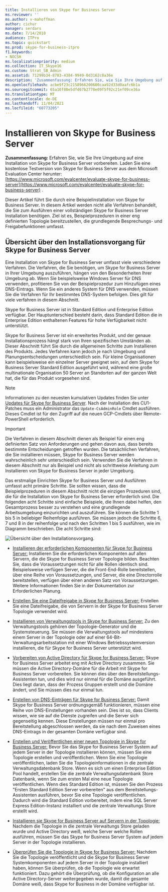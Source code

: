 ```yaml
---
title: Installieren von Skype for Business Server
ms.reviewer: ''
ms.author: v-mahoffman
author: cichur
manager: serdars
ms.date: 7/14/2018
audience: ITPro
ms.topic: quickstart
ms.prod: skype-for-business-itpro
f1.keywords:
- NOCSH
ms.localizationpriority: medium
ms.collection: IT_Skype16
ms.custom: Strat_SB_Admin
ms.assetid: 71299b34-8783-4384-9949-0d3162c8a36e
description: 'Zusammenfassung: Erfahren Sie, wie Sie Ihre Umgebung auf eine Installation von Skype for Business Server vorbereiten. Laden Sie eine kostenlose Testversion von Skype for Business Server aus dem Microsoft Evaluation Center herunter: https://www.microsoft.com/evalcenter/evaluate-skype-for-business-server .'
ms.openlocfilehash: acbe9f23c2158966200600caa92d33d0aafc6b1a
ms.sourcegitcommit: 65a10f80e5dfd67b2778e09f5f92c21ef09ce36a
ms.translationtype: MT
ms.contentlocale: de-DE
ms.lasthandoff: 11/04/2021
ms.locfileid: "60773205"
---
```

# <a name="install-skype-for-business-server"></a>Installieren von Skype for Business Server
 
**Zusammenfassung:** Erfahren Sie, wie Sie Ihre Umgebung auf eine Installation von Skype for Business Server vorbereiten. Laden Sie eine kostenlose Testversion von Skype for Business Server aus dem Microsoft Evaluation Center herunter: [https://www.microsoft.com/evalcenter/evaluate-skype-for-business-server](https://www.microsoft.com/evalcenter/evaluate-skype-for-business-server) .
  
Dieser Artikel führt Sie durch eine Beispielinstallation von Skype for Business Server. In diesem Artikel werden nicht alle Verfahren behandelt, die Sie zum Ausführen einer vollständigen Skype for Business Server Installation benötigen. Ziel ist es, Beispielprozeduren in einer eng definierten Topologie bereitzustellen, die grundlegende Besprechungs- und Freigabefunktionen umfasst.
  
## <a name="overview-of-the-install-process-for-skype-for-business-server"></a>Übersicht über den Installationsvorgang für Skype for Business Server

Eine Installation von Skype for Business Server umfasst viele verschiedene Verfahren. Die Verfahren, die Sie benötigen, um Skype for Business Server in Ihrer Umgebung auszuführen, hängen von den Besonderheiten Ihrer Umgebung ab. Wenn Sie beispielsweise Windows Server für DNS verwenden, profitieren Sie von der Beispielprozedur zum Hinzufügen eines DNS-Eintrags. Wenn Sie ein anderes System für DNS verwenden, müssen Sie die Verfahren für Ihr bestimmtes DNS-System befolgen. Dies gilt für viele verfahren in diesem Abschnitt.
  
Skype for Business Server ist in Standard Edition und Enterprise Edition verfügbar. Der Hauptunterschied besteht darin, dass Standard Edition die in Enterprise Edition enthaltenen Features für hohe Verfügbarkeit nicht unterstützt. 
  
Skype for Business Server ist ein erweitertes Produkt, und der genaue Installationsprozess hängt stark von Ihren spezifischen Umständen ab. Dieser Abschnitt führt Sie durch die allgemeinen Schritte zum Installieren des Produkts. Jedes Verfahren kann jedoch je nach Umgebung und Planungsentscheidungen unterschiedlich sein. Für kleine Organisationen kann beispielsweise ein einzelner Server geeignet sein, auf dem Skype for Business Server Standard Edition ausgeführt wird, während eine große multinationale Organisation 50 Server an Standorten auf der ganzen Welt hat, die für das Produkt vorgesehen sind.
  
> [!NOTE]
> Informationen zu den neuesten kumulativen Updates finden Sie unter [Updates für Skype for Business Server](https://support.microsoft.com/kb/3061064). Nach der Installation des CU1-Patches muss ein Administrator das  `Update-CsAdminRole` Cmdlet ausführen. Dieses Cmdlet ist für den Zugriff auf die neuen GCP-Cmdlets über Remote-PowerShell erforderlich.
  
> [!IMPORTANT]
> Die Verfahren in diesem Abschnitt dienen als Beispiel für einen eng definierten Satz von Anforderungen und gehen davon aus, dass bereits bestimmte Entscheidungen getroffen wurden. Die tatsächlichen Verfahren, die Sie installieren müssen, Skype for Business Server werden wahrscheinlich sehr unterschiedlich sein. Verwenden Sie die Verfahren in diesem Abschnitt nur als Beispiel und nicht als schrittweise Anleitung zum Installieren von Skype for Business Server in jeder Umgebung. 
  
Das erstmalige Einrichten Skype for Business Server und Ausführen umfasst acht primäre Schritte. Sie sollten wissen, dass die Beispielprozeduren in diesem Abschnitt nicht die einzigen Prozeduren sind, die für die Installation von Skype for Business Server erforderlich sind. Die folgenden acht Schritte sind einfache Beispiele, die Ihnen dabei helfen, den Gesamtprozess besser zu verstehen und eine grundlegende Arbeitsumgebung einzurichten und auszuführen. Sie können die Schritte 1 bis 5 in beliebiger Reihenfolge ausführen. Sie müssen jedoch die Schritte 6, 7 und 8 in der reihenfolge und nach den Schritten 1 bis 5 ausführen, wie im Diagramm beschrieben. Die acht Schritte sind:
  
![Übersicht über den Installationsvorgang.](../../media/b1a59b39-a7f0-4781-ac4d-2dfef7ca3700.png)
  
- [Installieren der erforderlichen Komponenten für Skype for Business Server:](install-prerequisites.md) Installieren Sie die erforderlichen Komponenten auf allen Servern, die die Skype for Business Server Topologie bilden. Beachten Sie, dass die Voraussetzungen nicht für alle Rollen identisch sind. Beispielsweise verfügen Server, die die Front-End-Rolle bereitstellen, über eine Reihe von Voraussetzungen, und Server, die eine Directorrolle bereitstellen, verfügen über einen anderen Satz von Voraussetzungen. Weitere Informationen finden Sie in der Dokumentation zur Erforderlichen Planung.
    
- [Erstellen Sie eine Dateifreigabe in Skype for Business Server:](create-a-file-share.md) Erstellen Sie eine Dateifreigabe, die von Servern in der Skype for Business Server Topologie verwendet wird.
    
- [Installieren von Verwaltungstools in Skype for Business Server:](install-administrative-tools.md) Zu den Verwaltungstools gehören der Topologie-Generator und die Systemsteuerung. Sie müssen die Verwaltungstools auf mindestens einem Server in der Topologie oder auf einer 64-Bit-Verwaltungsarbeitsstation mit einer Windows Betriebssystemversion installieren, die für Skype for Business Server unterstützt wird.
    
- [Vorbereiten von Active Directory für Skype for Business Server:](prepare-active-directory.md) Skype for Business Server arbeitet eng mit Active Directory zusammen. Sie müssen die Active Directory-Domäne für die Arbeit mit Skype for Business Server vorbereiten. Sie können dies über den Bereitstellungs-Assistenten tun, und dies wird nur einmal für die Domäne ausgeführt. Dies liegt daran, dass der Prozess Gruppen erstellt und die Domäne ändert, und Sie müssen dies nur einmal tun.
    
- [Erstellen von DNS-Einträgen für Skype for Business Server:](create-dns-records.md) Damit Skype for Business Server ordnungsgemäß funktionieren, müssen eine Reihe von DNS-Einstellungen vorhanden sein. Dies ist so, dass Clients wissen, wie sie auf die Dienste zugreifen und die Server sich gegenseitig kennen. Diese Einstellungen müssen nur einmal pro Bereitstellung abgeschlossen werden, da sie nach dem Zuweisen eines DNS-Eintrags in der gesamten Domäne verfügbar sind.
    
- [Erstellen und Veröffentlichen einer neuen Topologie in Skype for Business Server:](create-and-publish-new-topology.md) Bevor Sie das Skype for Business Server System auf jedem Server in der Topologie installieren können, müssen Sie eine Topologie erstellen und veröffentlichen. Wenn Sie eine Topologie veröffentlichen, laden Sie die Topologieinformationen in die zentrale Verwaltungsdatenbank Store. Wenn es sich um einen Enterprise Edition Pool handelt, erstellen Sie die zentrale Verwaltungsdatenbank Store Datenbank, wenn Sie zum ersten Mal eine neue Topologie veröffentlichen. Wenn dies Standard Edition ist, müssen Sie den Prozess "Ersten Standard Edition Server vorbereiten" aus dem Bereitstellungs-Assistenten ausführen, bevor Sie eine Topologie veröffentlichen. Dadurch wird die Standard Edition vorbereitet, indem eine SQL Server Express Edition-Instanz installiert und die zentrale Verwaltungs Store erstellt wird.
    
- [Installieren sie Skype for Business Server auf Servern in der Topologie:](install-skype-for-business-server.md) Nachdem die Topologie in die zentrale Verwaltungs Store geladen wurde und Active Directory weiß, welche Server welche Rollen ausführen, müssen Sie das Skype for Business Server System auf jedem Server in der Topologie installieren.
    
- [Überprüfen Sie die Topologie in Skype for Business Server:](verify-the-topology.md) Nachdem Sie die Topologie veröffentlicht und die Skype for Business Server Systemkomponenten auf jedem Server in der Topologie installiert haben, können Sie überprüfen, ob die Topologie wie erwartet funktioniert. Dazu gehört die Überprüfung, ob die Konfiguration an alle Active Directory-Server weitergegeben wurde, damit die gesamte Domäne weiß, dass Skype for Business in der Domäne verfügbar ist.
    

